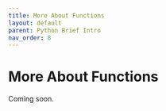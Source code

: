```yaml
---
title: More About Functions
layout: default
parent: Python Brief Intro
nav_order: 8
---
```

# More About Functions

Coming soon.